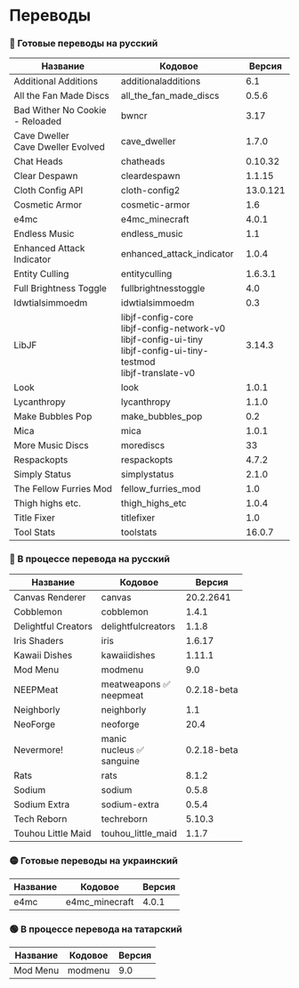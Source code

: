 # Переводы

### 🔴 Готовые переводы на русский

| Название | Кодовое | Версия |
| - | - | - |
| Additional Additions | additionaladditions | 6.1 |
| All the Fan Made Discs | all_the_fan_made_discs | 0.5.6 |
| Bad Wither No Cookie - Reloaded | bwncr | 3.17 |
| Cave Dweller<br>Cave Dweller Evolved | cave_dweller | 1.7.0 |
| Chat Heads | chatheads | 0.10.32 |
| Clear Despawn | cleardespawn | 1.1.15 |
| Cloth Config API | cloth-config2 | 13.0.121 |
| Cosmetic Armor | cosmetic-armor | 1.6 |
| e4mc | e4mc_minecraft | 4.0.1 |
| Endless Music | endless_music | 1.1 |
| Enhanced Attack Indicator | enhanced_attack_indicator | 1.0.4 |
| Entity Culling | entityculling | 1.6.3.1 |
| Full Brightness Toggle | fullbrightnesstoggle | 4.0 |
| Idwtialsimmoedm | idwtialsimmoedm | 0.3 |
| LibJF | libjf-config-core<br>libjf-config-network-v0<br>libjf-config-ui-tiny<br>libjf-config-ui-tiny-testmod<br>libjf-translate-v0 | 3.14.3 |
| Look | look | 1.0.1 |
| Lycanthropy | lycanthropy | 1.1.0 |
| Make Bubbles Pop | make_bubbles_pop | 0.2 |
| Mica | mica | 1.0.1 |
| More Music Discs | morediscs | 33 |
| Respackopts | respackopts | 4.7.2 |
| Simply Status | simplystatus | 2.1.0 |
| The Fellow Furries Mod | fellow_furries_mod | 1.0 |
| Thigh highs etc. | thigh_highs_etc | 1.0.4 |
| Title Fixer | titlefixer | 1.0 |
| Tool Stats | toolstats | 16.0.7 |

### 🔴 В процессе перевода на русский

| Название | Кодовое | Версия |
| - | - | - |
| Canvas Renderer | canvas | 20.2.2641 |
| Cobblemon | cobblemon | 1.4.1 |
| Delightful Creators | delightfulcreators | 1.1.8 |
| Iris Shaders | iris | 1.6.17 |
| Kawaii Dishes | kawaiidishes | 1.11.1 |
| Mod Menu | modmenu | 9.0 |
| NEEPMeat | meatweapons ✅<br>neepmeat | 0.2.18-beta |
| Neighborly | neighborly | 1.1 |
| NeoForge | neoforge | 20.4 |
| Nevermore! | manic<br>nucleus ✅<br>sanguine | 0.2.18-beta |
| Rats | rats | 8.1.2 |
| Sodium | sodium | 0.5.8 |
| Sodium Extra | sodium-extra | 0.5.4 |
| Tech Reborn | techreborn | 5.10.3 |
| Touhou Little Maid | touhou_little_maid | 1.1.7 |

### 🟡 Готовые переводы на украинский

| Название | Кодовое | Версия |
| - | - | - |
| e4mc | e4mc_minecraft | 4.0.1 |

### 🟢 В процессе перевода на татарский

| Название | Кодовое | Версия |
| - | - | - |
| Mod Menu | modmenu | 9.0 |